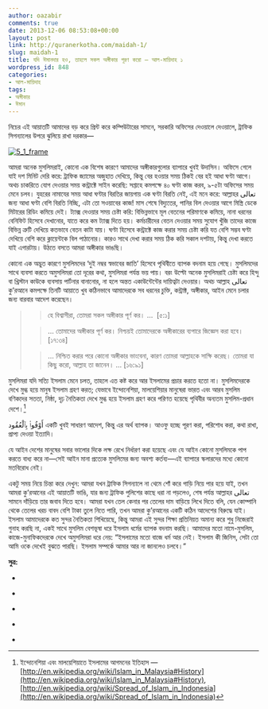 ```yaml
---
author: oazabir
comments: true
date: 2013-12-06 08:53:08+00:00
layout: post
link: http://quranerkotha.com/maidah-1/
slug: maidah-1
title: যদি ঈমানদার হও, তাহলে সকল অঙ্গীকার পূরণ করো — আল-মায়িদাহ ১
wordpress_id: 848
categories:
- আল-মায়িদাহ
tags:
- অঙ্গীকার
- ঈমান
---
```


নিচের এই আয়াতটি আমাদের বড় করে প্রিন্ট করে কম্পিউটারের সামনে, সরকারি অফিসের দেওয়ালে দেওয়ালে, ট্রাফিক সিগন্যালের উপরে ঝুলিয়ে রাখা দরকার—

[![5_1_frame](http://quranerkotha.com/wp-content/uploads/2013/12/5_1_frame.jpg)](http://quranerkotha.com/wp-content/uploads/2013/12/5_1_frame.jpg)


আমরা অনেক মুসলিমরাই, কোনো এক বিশেষ কারণে আমাদের অঙ্গীকারগুলোর ব্যাপারে খুবই উদাসিন। অফিসে গেলে যাই দশ মিনিট দেরি করে: ট্রাফিক জ্যামের অজুহাত দেখিয়ে, কিন্তু বের হওয়ার সময় ঠিকই বের হই আধা ঘণ্টা আগে। অথচ চাকরিতে যোগ দেওয়ার সময় কন্ট্রাক্টে সাইন করেছি: সপ্তাহে কমপক্ষে ৪০ ঘণ্টা কাজ করব, ৯-৫টা অফিসের সময় মেনে চলব। যুহরের নামাযের সময় আধা ঘণ্টার বিরতির জায়গায় এক ঘণ্টা বিরতি নেই, এই মনে করে: আল্লাহর تعالى জন্য আধা ঘণ্টা বেশি বিরতি নিচ্ছি, এটা তো সওয়াবের কাজ! মাস শেষে বিদ্যুতের, পানির বিল দেওয়ার আগে মিস্ত্রি ডেকে মিটারের রিডিং কমিয়ে দেই। ট্যাক্স দেওয়ার সময় চেষ্টা করি: বিভিন্নভাবে মূল বেতনের পরিমাণকে কমিয়ে, নানা ধরনের বেনিফিট হিসেবে দেখানোর, যাতে করে কম ট্যাক্স দিতে হয়। কর্মচারীদের বেতন দেওয়ার সময় সুযোগ খুঁজি তাদের কাজে বিভিন্ন ত্রুটি দেখিয়ে কতভাবে বেতন কাটা যায়। ঘণ্টা হিসেবে কন্ট্রাক্টে কাজ করার সময় চেষ্টা করি যত বেশি সম্ভব ঘণ্টা দেখিয়ে বেশি করে ক্লায়েন্টকে বিল পাঠানোর। কারও সাথে দেখা করার সময় ঠিক করি সকাল দশটায়, কিন্তু দেখা করতে যাই এগারটায়। উঠতে বসতে আমরা অঙ্গীকার ভাঙছি।<!-- more -->




কোনো এক অদ্ভুত কারণে মুসলিমদের ‘দুই নম্বর স্বভাবের জাতি’ হিসেবে পৃথিবীতে ব্যাপক বদনাম হয়ে গেছে। মুসলিমদের সাথে ব্যবসা করতে অমুসলিমরা তো দূরের কথা, মুসলিমরা পর্যন্ত ভয় পায়। বরং উল্টো অনেক মুসলিমরাই চেষ্টা করে হিন্দু বা খ্রিস্টান কাউকে ব্যবসায় পার্টনার বানানোর, না হলে অন্তত একাউন্টেন্টের দায়িত্বটা দেওয়ার। অথচ আল্লাহ تعالى কু’রআনে কমপক্ষে তিনটি আয়াতে খুব কঠিনভাবে আমাদেরকে সব ধরনের চুক্তি, কন্ট্রাক্ট, অঙ্গীকার, আইন মেনে চলার জন্য বারবার আদেশ করেছেন।





<blockquote>

> 
> হে বিশ্বাসীরা, তোমরা সকল অঙ্গীকার পূর্ণ কর। …  [৫:১]
> 
> 

> 
> … তোমাদের অঙ্গীকার পূর্ণ কর। নিশ্চয়ই তোমাদেরকে অঙ্গীকারের ব্যপারে জিজ্ঞেস করা হবে। [১৭:৩৪]
> 
> 

> 
> … নিশ্চিত করার পরে কোনো অঙ্গীকার ভাংবেনা, কারণ তোমরা আল্লাহকে সাক্ষি করেছ। তোমরা যা কিছু করো, আল্লাহ তা জানেন। … [১৬:৯১]
> 
> 
</blockquote>




মুসলিমরা যদি সত্যি ইসলাম মেনে চলত, তাহলে এত কষ্ট করে আর ইসলামের প্রচার করতে হতো না। মুসলিমদেরকে দেখে মুগ্ধ হয়ে মানুষ ইসলাম গ্রহণ করত; যেভাবে ইন্দোনেশিয়া, মালয়েশিয়ার মানুষেরা ভারত এবং আরব মুসলিম বণিকদের সততা, নিষ্ঠা, দৃঢ় নৈতিকতা দেখে মুগ্ধ হয়ে ইসলাম গ্রহণ করে পরিণত হয়েছে পৃথিবীর অন্যতম মুসলিম-প্রধান দেশে।[^১১]




أَوْفُوا۟ بِٱلْعُقُود একটি খুবই সাধারণ আদেশ, কিন্তু এর অর্থ ব্যাপক। আওফু হচ্ছে পূরণ করা, পরিশোধ করা, কথা রাখা, প্রাপ্য দেওয়া ইত্যাদি।
[^^৫]: উ’কুদ হচ্ছে অঙ্গীকার, চুক্তি।
[^^৫]: আওফু বিল-উ’কুদ এর অর্থ যদি এক কথায় বলা যায়, তাহলে এর মানে দাঁড়ায়—আমার কাছ থেকে নিয়ম বা অঙ্গীকার অনুসারে যা আশা করা হয়, সেটা ঠিকমতো করা।
[^^১]: এটা ট্রাফিক লাইটে থামা, অফিসে সময় মতো ঢোকা এবং বের হওয়া থেকে শুরু করে সকল আইনগত ব্যাপার, যেমন ঠিকমতো ট্যাক্স দেওয়া, সত্য সাক্ষ্য দেওয়া, ঘুষ না নেওয়ার মতো বড় বড় ব্যাপারেও প্রযোজ্য।




যে আইন দেশের মানুষের সবার ভালোর দিকে লক্ষ রেখে নির্ধারণ করা হয়েছে এবং যে আইন কোনো মুসলিমকে পাপ করতে বাধ্য করে না—সেই আইন মানা প্রত্যেক মুসলিমের জন্য অবশ্য কর্তব্য—এই ব্যাপারে স্কলারদের মধ্যে কোনো মতবিরোধ নেই।
[^^১৩]: এধরনের আইন ভাঙ্গা শারিয়াহ-এর দৃষ্টিতে হারাম—আবারও বলছি: হারাম।
[^^১২]: এতে কোনো ছাড় নেই, আইন মানতেই হবে। সেই আইন ভেঙ্গে কেউ পুলিশের কাছে ধরা না পড়লেও, কিয়ামতের দিন ঠিকই আল্লাহর تعالى কাছে ধরা পড়ে যাবে।




একটু সময় নিয়ে চিন্তা করে দেখুন: আমরা যখন ট্রাফিক সিগন্যালে না থেমে শোঁ করে গাড়ি নিয়ে পার হয়ে যাই, তখন আমরা কু’রআনের এই আয়াতটি ভাঙি, যার জন্য ট্রাফিক পুলিশের কাছে ধরা না পড়লেও, শেষ পর্যন্ত আল্লাহর تعالى সামনে দাঁড়িয়ে তার জবাব দিতে হবে। আমরা যখন তেল কেনার পর তেলের দাম বাড়িয়ে লিখে দিতে বলি, যেন কোম্পানি থেকে তেলের খরচ বাবদ বেশি টাকা তুলে নিতে পারি, তখন আমরা কু’রআনের একটি কঠিন আদেশের বিরুদ্ধে যাই। ইসলাম আমাদেরকে কত সুন্দর নৈতিকতা শিখিয়েছে, কিন্তু আমরা এই সুন্দর শিক্ষা প্রতিনিয়ত অমান্য করে শুধু নিজেরাই গুনাহ করছি না, একই সাথে মুসলিম বেশভূষা ধরে ইসলাম ধর্মের ব্যাপক বদনাম করছি। আমাদের মতো নামে-মুসলিম, কাজে-মুনাফিকদেরকে দেখে অমুসলিমরা ধরে নেয়: “ইসলামের মতো বাজে ধর্ম আর নেই। ইসলাম কী জিনিস, সেটা তো আমি ওকে দেখেই বুঝতে পারছি। ইসলাম সম্পর্কে আমার আর না জানলেও চলবে।”


**সুত্র:**



	
  * 
[^১]: নওমান আলি খানের[ সূরা বাকারাহ](http://www.nakcollection.com/surah-baqarah.html) এর উপর লেকচার।

	
  * 
[^৫]: মুহাম্মাদ মোহার আলি —[ A Word for Word Meaning of The Quran](http://www.kalamullah.com/word-for-word-meaning-of-quran.html)

	
  * 
[^১১]: ইন্দোনেশিয়া এবং মালয়েশিয়াতে ইসলামের আগমনের ইতিহাস — [http://en.wikipedia.org/wiki/Islam_in_Malaysia#History](http://en.wikipedia.org/wiki/Islam_in_Malaysia#History), [http://en.wikipedia.org/wiki/Spread_of_Islam_in_Indonesia](http://en.wikipedia.org/wiki/Spread_of_Islam_in_Indonesia)

	
  * 
[^১২]: [মুসলিম সন্তানদের পালন করার কৌশল](http://youtu.be/cyG_WhAyttQ?t=4m) — মিরজা ইয়াওয়ার বেগ।

	
  * 
[^১৩]: অমুসলিম দেশে থেকে আইন মানার বাধ্যবাধকতা — Shaykh Muhammad ibn Adam al-Kawthari: [http://spa.qibla.com/issue_view.asp?HD=10&ID=2409&CATE=144](http://spa.qibla.com/issue_view.asp?HD=10&ID=2409&CATE=144), Mufti Waseem Khan: [http://islamqa.org/hanafi/darululoomtt/52162](http://islamqa.org/hanafi/darululoomtt/52162), Sheikh Salman al-Oadah: [http://en.islamtoday.net/node/604](http://en.islamtoday.net/node/604)


